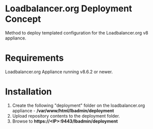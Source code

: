 # Loadbalancer.org Deployment Concept
Method to deploy templated configuration for the Loadbalancer.org v8 appliance.

# Requirements
Loadbalancer.org Appliance running v8.6.2 or newer.

# Installation
1) Create the following "deployment" folder on the loadbalancer.org appliance - **/var/www/html/lbadmin/deployment**
2) Upload repository contents to the deployment folder.
3) Browse to **https://\<IP\>:9443/lbadmin/deployment**
